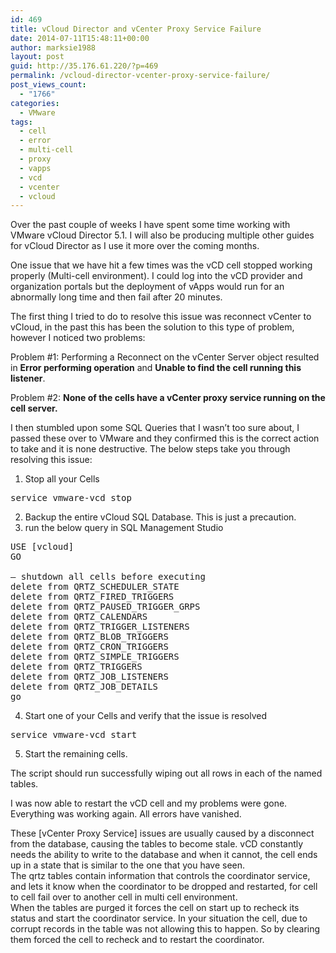 ```yaml
---
id: 469
title: vCloud Director and vCenter Proxy Service Failure
date: 2014-07-11T15:48:11+00:00
author: marksie1988
layout: post
guid: http://35.176.61.220/?p=469
permalink: /vcloud-director-vcenter-proxy-service-failure/
post_views_count:
  - "1766"
categories:
  - VMware
tags:
  - cell
  - error
  - multi-cell
  - proxy
  - vapps
  - vcd
  - vcenter
  - vcloud
---
```

Over the past couple of weeks I have spent some time working with VMware vCloud Director 5.1. I will also be producing multiple other guides for vCloud Director as I use it more over the coming months. 

One issue that we have hit a few times was the vCD cell stopped working properly (Multi-cell environment). I could log into the vCD provider and organization portals but the deployment of vApps would run for an abnormally long time and then fail after 20 minutes.  
<!--more-->

The first thing I tried to do to resolve this issue was reconnect vCenter to vCloud, in the past this has been the solution to this type of problem, however I noticed two problems: 

Problem #1: Performing a Reconnect on the vCenter Server object resulted in **Error performing operation** and **Unable to find the cell running this listener**.

Problem #2: **None of the cells have a vCenter proxy service running on the cell server.**

I then stumbled upon some SQL Queries that I wasn&#8217;t too sure about, I passed these over to VMware and they confirmed this is the correct action to take and it is none destructive. The below steps take you through resolving this issue: 

1. Stop all your Cells 

<pre class="lang:default decode:true " >service vmware-vcd stop</pre>

2. Backup the entire vCloud SQL Database. This is just a precaution.  
3. run the below query in SQL Management Studio

<pre class="lang:tsql decode:true " >USE [vcloud]
GO

– shutdown all cells before executing
delete from QRTZ_SCHEDULER_STATE
delete from QRTZ_FIRED_TRIGGERS
delete from QRTZ_PAUSED_TRIGGER_GRPS
delete from QRTZ_CALENDARS
delete from QRTZ_TRIGGER_LISTENERS
delete from QRTZ_BLOB_TRIGGERS
delete from QRTZ_CRON_TRIGGERS
delete from QRTZ_SIMPLE_TRIGGERS
delete from QRTZ_TRIGGERS
delete from QRTZ_JOB_LISTENERS
delete from QRTZ_JOB_DETAILS
go</pre>

4. Start one of your Cells and verify that the issue is resolved 

<pre class="lang:default decode:true " >service vmware-vcd start</pre>

5. Start the remaining cells. 

The script should run successfully wiping out all rows in each of the named tables.

I was now able to restart the vCD cell and my problems were gone. Everything was working again. All errors have vanished. 

These [vCenter Proxy Service] issues are usually caused by a disconnect from the database, causing the tables to become stale. vCD constantly needs the ability to write to the database and when it cannot, the cell ends up in a state that is similar to the one that you have seen.  
The qrtz tables contain information that controls the coordinator service, and lets it know when the coordinator to be dropped and restarted, for cell to cell fail over to another cell in multi cell environment.  
When the tables are purged it forces the cell on start up to recheck its status and start the coordinator service. In your situation the cell, due to corrupt records in the table was not allowing this to happen. So by clearing them forced the cell to recheck and to restart the coordinator.